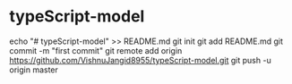 # typeScript-model
echo "# typeScript-model" >> README.md
git init
git add README.md
git commit -m "first commit"
git remote add origin https://github.com/VishnuJangid8955/typeScript-model.git
git push -u origin master

